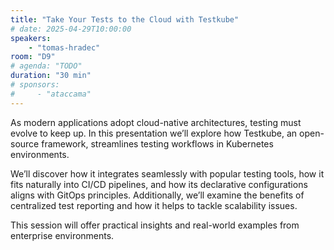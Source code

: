 ```yaml
---
title: "Take Your Tests to the Cloud with Testkube"
# date: 2025-04-29T10:00:00
speakers:
    - "tomas-hradec"
room: "D9"
# agenda: "TODO"
duration: "30 min"
# sponsors:
#     - "ataccama"
---
```


As modern applications adopt cloud-native architectures, testing must evolve to keep up. In this presentation we’ll explore how Testkube, an open-source framework, streamlines testing workflows in Kubernetes environments.

We’ll discover how it integrates seamlessly with popular testing tools, how it fits naturally into CI/CD pipelines, and how its declarative configurations aligns with GitOps principles. Additionally, we’ll examine the benefits of centralized test reporting and how it helps to tackle scalability issues.

This session will offer practical insights and real-world examples from enterprise environments.
